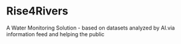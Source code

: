 # Rise4Rivers
A Water Monitoring Solution - based on datasets analyzed by AI.via information feed and helping the public
